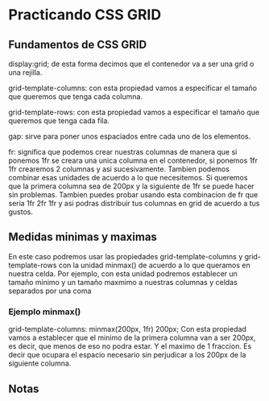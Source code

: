 # Practicando CSS GRID

## Fundamentos de CSS GRID

display:grid; de esta forma decimos que el contenedor va a ser una grid o una rejilla.

grid-template-columns: con esta propiedad vamos a especificar el tamaño que queremos que tenga cada columna.

grid-template-rows: con esta propiedad vamos a especificar el tamaño que queremos que tenga cada fila.

gap: sirve para poner unos espaciados entre cada uno de los elementos.

fr: significa que podemos crear nuestras columnas de manera que si ponemos 1fr se creara una unica columna en el contenedor, si ponemos 1fr 1fr crearemos 2 columnas y asi sucesivamente. Tambien podemos combinar esas unidades de acuerdo a lo que necesitemos. Si queremos que la primera columna sea de 200px y la siguiente de 1fr se puede hacer sin problemas. Tambien puedes probar usando esta combinacion de fr que seria 1fr 2fr 1fr y asi podras distribuir tus columnas en grid de acuerdo a tus gustos.

## Medidas minimas y maximas

En este caso podremos usar las propiedades grid-template-columns y grid-template-rows con la unidad minmax() de acuerdo a lo que queramos en nuestra celda. Por ejemplo, con esta unidad podremos establecer un tamaño minimo y un tamaño maxmimo a nuestras columnas y celdas separados por una coma

### Ejemplo minmax()
grid-template-columns: minmax(200px, 1fr) 200px; Con esta propiedad vamos a establecer que el minimo de la primera columna van a ser 200px, es decir, que menos de eso no podra estar. Y el maximo de 1 fraccion. Es decir que ocupara el espacio necesario sin perjudicar a los 200px de la siguiente columna.

## Notas